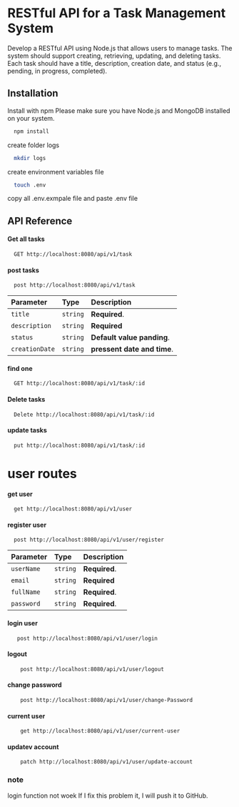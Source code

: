 
# RESTful API for a Task Management System

Develop a RESTful API using Node.js that allows users to manage tasks. The
system should support creating, retrieving, updating, and deleting tasks. Each task should
have a title, description, creation date, and status (e.g., pending, in progress, completed).




## Installation

Install  with npm Please make sure you have Node.js and MongoDB installed on your system.

```bash
  npm install 
```

create folder logs
```bash
  mkdir logs 
```
create environment variables file
```bash
  touch .env
```

copy all .env.exmpale file  and paste .env file
## API Reference

#### Get all tasks 

```http
  GET http://localhost:8080/api/v1/task
```

#### post tasks 

```http
  post http://localhost:8080/api/v1/task
```

| Parameter | Type     | Description                       |
| :-------- | :------- | :-------------------------------- |
| `title`      | `string` | **Required**.|
| `description`      | `string` | **Required** |
| `status`      | `string` | **Default value panding**.  |
| `creationDate`      | `string` | **pressent date and time**.  |

#### find one 

```http
  GET http://localhost:8080/api/v1/task/:id
```


#### Delete tasks 

```http
  Delete http://localhost:8080/api/v1/task/:id
```


#### update tasks 

```http
  put http://localhost:8080/api/v1/task/:id
```

# user routes 

#### get  user 

```http
  get http://localhost:8080/api/v1/user
```
#### register user 

```http
  post http://localhost:8080/api/v1/user/register
```
| Parameter | Type     | Description                       |
| :-------- | :------- | :-------------------------------- |
| `userName`      | `string` | **Required**.|
| `email`      | `string` | **Required** |
| `fullName`      | `string` |  **Required**.  |
| `password`      | `string` | **Required**.  |

#### login user 

```http
   post http://localhost:8080/api/v1/user/login
```
#### logout

```http
    post http://localhost:8080/api/v1/user/logout
```

#### change password 

```http
    post http://localhost:8080/api/v1/user/change-Password
```
#### current user

```http
    get http://localhost:8080/api/v1/user/current-user
```
#### updatev account
```http
    patch http://localhost:8080/api/v1/user/update-account
```

### note 

login function not woek If I fix this problem it, I will push it to GitHub.

